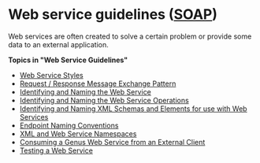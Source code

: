 # Web service guidelines ([SOAP](https://en.wikipedia.org/wiki/SOAP))

Web services are often created to solve a certain problem or provide some data to an external application.

**Topics in "Web Service Guidelines"**
* [Web Service Styles](web-service-styles.md)
* [Request / Response Message Exchange Pattern](request--response-message-exchange-pattern.md)
* [Identifying and Naming the Web Service](identifying-and-naming-the-web-service.md)
* [Identifying and Naming the Web Service Operations](identifying-and-naming-the-web-service-operations.md)
* [Identifying and Naming XML Schemas and Elements for use with Web Services](identifying-and-naming-xml-schemas-and-elements-for-use-with-web-services.md)
* [Endpoint Naming Conventions](endpoint-naming-conventions.md)
* [XML and Web Service Namespaces](xml-and-web-service-namespaces.md)
* [Consuming a Genus Web Service from an External Client](consuming-a-genus-web-service-from-an-external-client.md)
* [Testing a Web Service](testing-a-web-service.md)
